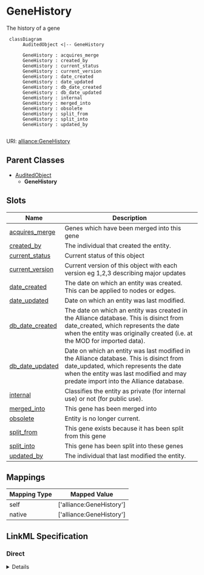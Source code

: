# GeneHistory

The history of a gene


```mermaid
 classDiagram
      AuditedObject <|-- GeneHistory
      
      GeneHistory : acquires_merge
      GeneHistory : created_by
      GeneHistory : current_status
      GeneHistory : current_version
      GeneHistory : date_created
      GeneHistory : date_updated
      GeneHistory : db_date_created
      GeneHistory : db_date_updated
      GeneHistory : internal
      GeneHistory : merged_into
      GeneHistory : obsolete
      GeneHistory : split_from
      GeneHistory : split_into
      GeneHistory : updated_by
      

```



URI: [alliance:GeneHistory](http://alliancegenome.org/GeneHistory)


## Parent Classes

* [AuditedObject](AuditedObject.md)
    * **GeneHistory**




<!-- no inheritance hierarchy -->


## Slots

| Name | Description  |
| ---  | ---  |
| [acquires_merge](acquires_merge.md) | Genes which have been merged into this gene |
| [created_by](created_by.md) | The individual that created the entity. |
| [current_status](current_status.md) | Current status of this object |
| [current_version](current_version.md) | Current version of this object with each version eg 1,2,3 describing major updates |
| [date_created](date_created.md) | The date on which an entity was created. This can be applied to nodes or edges. |
| [date_updated](date_updated.md) | Date on which an entity was last modified. |
| [db_date_created](db_date_created.md) | The date on which an entity was created in the Alliance database.  This is disinct from date_created, which represents the date when the entity was originally created (i.e. at the MOD for imported data). |
| [db_date_updated](db_date_updated.md) | Date on which an entity was last modified in the Alliance database.  This is disinct from date_updated, which represents the date when the entity was last modified and may predate import into the Alliance database. |
| [internal](internal.md) | Classifies the entity as private (for internal use) or not (for public use). |
| [merged_into](merged_into.md) | This gene has been merged into |
| [obsolete](obsolete.md) | Entity is no longer current. |
| [split_from](split_from.md) | This gene exists because it has been split from this gene |
| [split_into](split_into.md) | This gene has been split into these genes |
| [updated_by](updated_by.md) | The individual that last modified the entity. |


## Mappings

| Mapping Type | Mapped Value |
| ---  | ---  |
| self | ['alliance:GeneHistory'] |
| native | ['alliance:GeneHistory'] |




## LinkML Specification

<!-- TODO: investigate https://stackoverflow.com/questions/37606292/how-to-create-tabbed-code-blocks-in-mkdocs-or-sphinx -->

### Direct

<details>
```yaml
name: GeneHistory
description: The history of a gene
from_schema: https://github.com/alliance-genome/agr_curation_schema/gene.yaml
is_a: AuditedObject
slots:
- current_status
- current_version
- merged_into
- acquires_merge
- split_from
- split_into

```
</details>

### Induced

<details>
```yaml
name: GeneHistory
description: The history of a gene
from_schema: https://github.com/alliance-genome/agr_curation_schema/gene.yaml
is_a: AuditedObject
attributes:
  current_status:
    name: current_status
    description: Current status of this object
    from_schema: https://github.com/alliance-genome/agr_curation_schema/gene.yaml
    domain: GeneHistory
    multivalued: true
    alias: current_status
    owner: GeneHistory
    domain_of:
    - GeneHistory
    range: string
    required: false
  current_version:
    name: current_version
    description: Current version of this object with each version eg 1,2,3 describing
      major updates
    from_schema: https://github.com/alliance-genome/agr_curation_schema/gene.yaml
    domain: GeneHistory
    multivalued: false
    alias: current_version
    owner: GeneHistory
    domain_of:
    - GeneHistory
    range: integer
    required: false
  merged_into:
    name: merged_into
    description: This gene has been merged into
    from_schema: https://github.com/alliance-genome/agr_curation_schema/gene.yaml
    domain: GeneHistory
    multivalued: true
    alias: merged_into
    owner: GeneHistory
    domain_of:
    - GeneHistory
    range: Gene
    required: false
  acquires_merge:
    name: acquires_merge
    description: Genes which have been merged into this gene
    from_schema: https://github.com/alliance-genome/agr_curation_schema/gene.yaml
    domain: GeneHistory
    multivalued: true
    alias: acquires_merge
    owner: GeneHistory
    domain_of:
    - GeneHistory
    range: Gene
    required: false
  split_from:
    name: split_from
    description: This gene exists because it has been split from this gene
    from_schema: https://github.com/alliance-genome/agr_curation_schema/gene.yaml
    domain: GeneHistory
    multivalued: true
    alias: split_from
    owner: GeneHistory
    domain_of:
    - GeneHistory
    range: Gene
    required: false
  split_into:
    name: split_into
    description: This gene has been split into these genes
    from_schema: https://github.com/alliance-genome/agr_curation_schema/gene.yaml
    domain: GeneHistory
    multivalued: true
    alias: split_into
    owner: GeneHistory
    domain_of:
    - GeneHistory
    range: Gene
    required: false
  created_by:
    name: created_by
    description: The individual that created the entity.
    from_schema: https://github.com/alliance-genome/agr_curation_schema/core.yaml
    domain: AuditedObject
    multivalued: false
    alias: created_by
    owner: GeneHistory
    domain_of:
    - AuditedObject
    range: Person
  date_created:
    name: date_created
    description: The date on which an entity was created. This can be applied to nodes
      or edges.
    from_schema: https://github.com/alliance-genome/agr_curation_schema/core.yaml
    aliases:
    - creation_date
    exact_mappings:
    - dct:createdOn
    - WIKIDATA_PROPERTY:P577
    alias: date_created
    owner: GeneHistory
    domain_of:
    - AuditedObject
    - AuditedObjectDTO
    range: datetime
  updated_by:
    name: updated_by
    description: The individual that last modified the entity.
    from_schema: https://github.com/alliance-genome/agr_curation_schema/core.yaml
    domain: AuditedObject
    multivalued: false
    alias: updated_by
    owner: GeneHistory
    domain_of:
    - AuditedObject
    range: Person
  date_updated:
    name: date_updated
    description: Date on which an entity was last modified.
    from_schema: https://github.com/alliance-genome/agr_curation_schema/core.yaml
    aliases:
    - date_last_modified
    alias: date_updated
    owner: GeneHistory
    domain_of:
    - AuditedObject
    - AuditedObjectDTO
    range: datetime
  db_date_created:
    name: db_date_created
    description: The date on which an entity was created in the Alliance database.  This
      is disinct from date_created, which represents the date when the entity was
      originally created (i.e. at the MOD for imported data).
    from_schema: https://github.com/alliance-genome/agr_curation_schema/core.yaml
    alias: db_date_created
    owner: GeneHistory
    domain_of:
    - AuditedObject
    - AuditedObjectDTO
    range: datetime
  db_date_updated:
    name: db_date_updated
    description: Date on which an entity was last modified in the Alliance database.  This
      is disinct from date_updated, which represents the date when the entity was
      last modified and may predate import into the Alliance database.
    from_schema: https://github.com/alliance-genome/agr_curation_schema/core.yaml
    alias: db_date_updated
    owner: GeneHistory
    domain_of:
    - AuditedObject
    - AuditedObjectDTO
    range: datetime
  internal:
    name: internal
    description: Classifies the entity as private (for internal use) or not (for public
      use).
    notes:
    - Default value is true.
    from_schema: https://github.com/alliance-genome/agr_curation_schema/core.yaml
    alias: internal
    owner: GeneHistory
    domain_of:
    - AuditedObject
    - AuditedObjectDTO
    range: boolean
    required: true
  obsolete:
    name: obsolete
    description: Entity is no longer current.
    notes:
    - Obsolete entities are preserved in the database for posterity but should not
      be publicly displayed.
    from_schema: https://github.com/alliance-genome/agr_curation_schema/core.yaml
    alias: obsolete
    owner: GeneHistory
    domain_of:
    - AuditedObject
    - AuditedObjectDTO
    range: boolean

```
</details>
